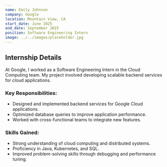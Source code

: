 ```yaml
---
name: Emily Johnson
company: Google
location: Mountain View, CA
start_date: June 2025
end_date: September 2025
position: Software Engineering Intern
image: ../../images/placeholder.jpg
---
```


## Internship Details

At Google, I worked as a Software Engineering Intern in the Cloud Computing team. My project involved developing scalable backend services for cloud applications.

### Key Responsibilities:
- Designed and implemented backend services for Google Cloud applications.
- Optimized database queries to improve application performance.
- Worked with cross-functional teams to integrate new features.

### Skills Gained:
- Strong understanding of cloud computing and distributed systems.
- Proficiency in Java, Kubernetes, and SQL.
- Improved problem-solving skills through debugging and performance tuning.
